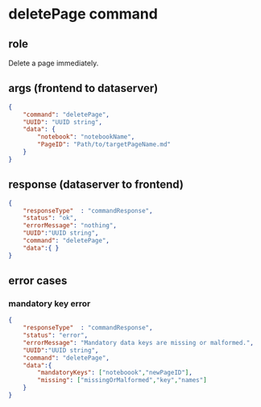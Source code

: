 # deletePage command
## role
 Delete a page immediately.

## args (frontend to dataserver)
```json
{
    "command": "deletePage",
    "UUID": "UUID string",
    "data": { 
        "notebook": "notebookName",
        "PageID": "Path/to/targetPageName.md"
    }
}
```

## response (dataserver to frontend)
```json
{
    "responseType"  : "commandResponse",
    "status": "ok",
    "errorMessage": "nothing",
    "UUID":"UUID string",
    "command": "deletePage",
    "data":{ }
}
```

## error cases
### mandatory key error
```json
{
    "responseType"  : "commandResponse",
    "status": "error",
    "errorMessage": "Mandatory data keys are missing or malformed.",
    "UUID":"UUID string",
    "command": "deletePage",
    "data":{
        "mandatoryKeys": ["noteboook","newPageID"],
        "missing": ["missingOrMalformed","key","names"]
    }
}
```


